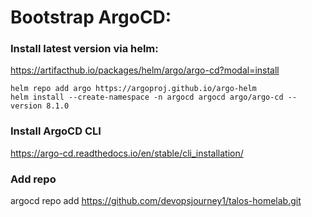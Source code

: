 

# Bootstrap ArgoCD:

### Install latest version via helm:
https://artifacthub.io/packages/helm/argo/argo-cd?modal=install
```
helm repo add argo https://argoproj.github.io/argo-helm
helm install --create-namespace -n argocd argocd argo/argo-cd --version 8.1.0
```



### Install ArgoCD CLI
https://argo-cd.readthedocs.io/en/stable/cli_installation/

### Add repo
argocd repo add https://github.com/devopsjourney1/talos-homelab.git
